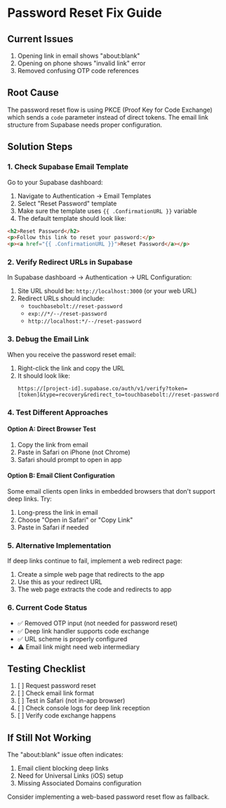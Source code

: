 # Password Reset Fix Guide

## Current Issues
1. Opening link in email shows "about:blank"
2. Opening on phone shows "invalid link" error
3. Removed confusing OTP code references

## Root Cause
The password reset flow is using PKCE (Proof Key for Code Exchange) which sends a `code` parameter instead of direct tokens. The email link structure from Supabase needs proper configuration.

## Solution Steps

### 1. Check Supabase Email Template
Go to your Supabase dashboard:
1. Navigate to Authentication → Email Templates
2. Select "Reset Password" template
3. Make sure the template uses `{{ .ConfirmationURL }}` variable
4. The default template should look like:
```html
<h2>Reset Password</h2>
<p>Follow this link to reset your password:</p>
<p><a href="{{ .ConfirmationURL }}">Reset Password</a></p>
```

### 2. Verify Redirect URLs in Supabase
In Supabase dashboard → Authentication → URL Configuration:
1. Site URL should be: `http://localhost:3000` (or your web URL)
2. Redirect URLs should include:
   - `touchbasebolt://reset-password`
   - `exp://*/--/reset-password`
   - `http://localhost:*/--/reset-password`

### 3. Debug the Email Link
When you receive the password reset email:
1. Right-click the link and copy the URL
2. It should look like:
   ```
   https://[project-id].supabase.co/auth/v1/verify?token=[token]&type=recovery&redirect_to=touchbasebolt://reset-password
   ```

### 4. Test Different Approaches

#### Option A: Direct Browser Test
1. Copy the link from email
2. Paste in Safari on iPhone (not Chrome)
3. Safari should prompt to open in app

#### Option B: Email Client Configuration
Some email clients open links in embedded browsers that don't support deep links. Try:
1. Long-press the link in email
2. Choose "Open in Safari" or "Copy Link"
3. Paste in Safari if needed

### 5. Alternative Implementation
If deep links continue to fail, implement a web redirect page:

1. Create a simple web page that redirects to the app
2. Use this as your redirect URL
3. The web page extracts the code and redirects to app

### 6. Current Code Status
- ✅ Removed OTP input (not needed for password reset)
- ✅ Deep link handler supports code exchange
- ✅ URL scheme is properly configured
- ⚠️ Email link might need web intermediary

## Testing Checklist
1. [ ] Request password reset
2. [ ] Check email link format
3. [ ] Test in Safari (not in-app browser)
4. [ ] Check console logs for deep link reception
5. [ ] Verify code exchange happens

## If Still Not Working
The "about:blank" issue often indicates:
1. Email client blocking deep links
2. Need for Universal Links (iOS) setup
3. Missing Associated Domains configuration

Consider implementing a web-based password reset flow as fallback.